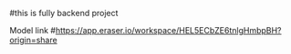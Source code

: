 #this is fully backend project

Model link
#https://app.eraser.io/workspace/HEL5ECbZE6tnlgHmbpBH?origin=share
